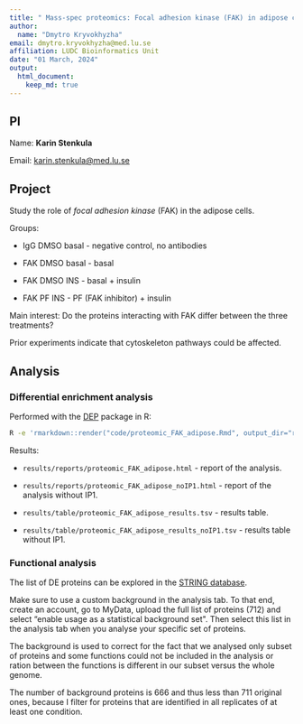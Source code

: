 ```yaml
---
title: " Mass-spec proteomics: Focal adhesion kinase (FAK) in adipose cells"
author:
  name: "Dmytro Kryvokhyzha"
email: dmytro.kryvokhyzha@med.lu.se
affiliation: LUDC Bioinformatics Unit
date: "01 March, 2024"
output:
  html_document:
    keep_md: true
---
```

  


## PI

Name: **Karin Stenkula**

Email: [karin.stenkula@med.lu.se](mailto:karin.stenkula@med.lu.se)

## Project

Study the role of *focal adhesion kinase* (FAK) in the adipose cells.

Groups:

  - IgG DMSO basal - negative control, no antibodies

  - FAK DMSO basal - basal
 
  - FAK DMSO INS - basal + insulin

  - FAK PF INS - PF (FAK inhibitor) + insulin

Main interest: Do the proteins interacting with FAK differ between the three treatments? 

Prior experiments indicate that cytoskeleton pathways could be affected.

## Analysis

### Differential enrichment analysis 

Performed with the [DEP](https://bioconductor.org/packages/release/bioc/html/DEP.html) package in R:


```bash
R -e 'rmarkdown::render("code/proteomic_FAK_adipose.Rmd", output_dir="results/reports/")'
```

Results:

  - `results/reports/proteomic_FAK_adipose.html` - report of the analysis.
  
  - `results/reports/proteomic_FAK_adipose_noIP1.html` - report of the analysis without IP1.
  
  - `results/table/proteomic_FAK_adipose_results.tsv` - results table.
  
  - `results/table/proteomic_FAK_adipose_results_noIP1.tsv` - results table without IP1.

### Functional analysis

The list of DE proteins can be explored in the [STRING database](https://string-db.org).

Make sure to use a custom background in the analysis tab. To that end, create an account, 
go to MyData, upload the full list of proteins (712) and select “enable usage as a statistical background set".
Then select this list in the analysis tab when you analyse your specific set of proteins.

The background is used to correct for the fact that we analysed only subset of proteins 
and some functions could not be included in the analysis or ration between the functions 
is different in our subset versus the whole genome.

The number of background proteins is 666 and thus less than 711 original ones,
because I filter for proteins that are identified in all replicates of at least one condition.
